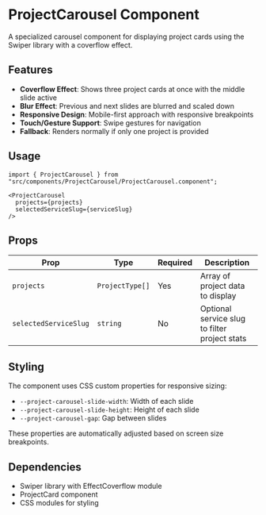 # ProjectCarousel Component

A specialized carousel component for displaying project cards using the Swiper library with a coverflow effect.

## Features

- **Coverflow Effect**: Shows three project cards at once with the middle slide active
- **Blur Effect**: Previous and next slides are blurred and scaled down
- **Responsive Design**: Mobile-first approach with responsive breakpoints
- **Touch/Gesture Support**: Swipe gestures for navigation
- **Fallback**: Renders normally if only one project is provided

## Usage

```tsx
import { ProjectCarousel } from "src/components/ProjectCarousel/ProjectCarousel.component";

<ProjectCarousel 
  projects={projects} 
  selectedServiceSlug={serviceSlug} 
/>
```

## Props

| Prop | Type | Required | Description |
|------|------|----------|-------------|
| `projects` | `ProjectType[]` | Yes | Array of project data to display |
| `selectedServiceSlug` | `string` | No | Optional service slug to filter project stats |

## Styling

The component uses CSS custom properties for responsive sizing:

- `--project-carousel-slide-width`: Width of each slide
- `--project-carousel-slide-height`: Height of each slide  
- `--project-carousel-gap`: Gap between slides

These properties are automatically adjusted based on screen size breakpoints.

## Dependencies

- Swiper library with EffectCoverflow module
- ProjectCard component
- CSS modules for styling 